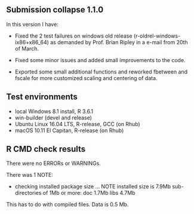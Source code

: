 ## Submission collapse 1.1.0
In this version I have:

* Fixed the 2 test failures on windows old release (r-oldrel-windows-ix86+x86_64) as demanded by Prof. Brian Ripley in a e-mail from 20th of March.

* Fixed some minor issues and added small improvements to the code. 

* Exported some small additional functions and reworked fbetween and fscale for more customized scaling and centering of data. 

## Test environments
* local Windows 8.1 install, R 3.6.1
* win-builder (devel and release)
* Ubuntu Linux 16.04 LTS, R-release, GCC (on Rhub)
* macOS 10.11 El Capitan, R-release (on Rhub)

## R CMD check results
There were no ERRORs or WARNINGs.

There was 1 NOTE:

  * checking installed package size ... NOTE
    installed size is  7.9Mb
    sub-directories of 1Mb or more:
      doc    1.7Mb
      libs   4.7Mb

This has to do with compiled files. Data is 0.5 Mb. 
